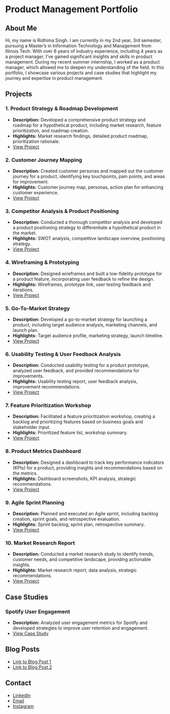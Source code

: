 # Product Management Portfolio

## About Me

Hi, my name is Ridhima Singh. I am currently in my 2nd year, 3rd semester, pursuing a Master’s in Information Technology and Management from Illinois Tech. With over 6 years of industry experience, including 4 years as a project manager, I've gained significant insights and skills in product management. During my recent summer internship, I worked as a product manager, which allowed me to deepen my understanding of the field. In this portfolio, I showcase various projects and case studies that highlight my journey and expertise in product management.

## Projects

### 1. **Product Strategy & Roadmap Development**
- **Description:** Developed a comprehensive product strategy and roadmap for a hypothetical product, including market research, feature prioritization, and roadmap creation.
- **Highlights:** Market research findings, detailed product roadmap, prioritization rationale.
- [View Project](#)

### 2. **Customer Journey Mapping**
- **Description:** Created customer personas and mapped out the customer journey for a product, identifying key touchpoints, pain points, and areas for improvement.
- **Highlights:** Customer journey map, personas, action plan for enhancing customer experience.
- [View Project](#)

### 3. **Competitor Analysis & Product Positioning**
- **Description:** Conducted a thorough competitor analysis and developed a product positioning strategy to differentiate a hypothetical product in the market.
- **Highlights:** SWOT analysis, competitive landscape overview, positioning strategy.
- [View Project](#)

### 4. **Wireframing & Prototyping**
- **Description:** Designed wireframes and built a low-fidelity prototype for a product feature, incorporating user feedback to refine the design.
- **Highlights:** Wireframes, prototype link, user testing feedback and iterations.
- [View Project](#)

### 5. **Go-To-Market Strategy**
- **Description:** Developed a go-to-market strategy for launching a product, including target audience analysis, marketing channels, and launch plan.
- **Highlights:** Target audience profile, marketing strategy, launch timeline.
- [View Project](#)

### 6. **Usability Testing & User Feedback Analysis**
- **Description:** Conducted usability testing for a product prototype, analyzed user feedback, and provided recommendations for improvements.
- **Highlights:** Usability testing report, user feedback analysis, improvement recommendations.
- [View Project](#)

### 7. **Feature Prioritization Workshop**
- **Description:** Facilitated a feature prioritization workshop, creating a backlog and prioritizing features based on business goals and stakeholder input.
- **Highlights:** Prioritized feature list, workshop summary.
- [View Project](#)

### 8. **Product Metrics Dashboard**
- **Description:** Designed a dashboard to track key performance indicators (KPIs) for a product, providing insights and recommendations based on the metrics.
- **Highlights:** Dashboard screenshots, KPI analysis, strategic recommendations.
- [View Project](#)

### 9. **Agile Sprint Planning**
- **Description:** Planned and executed an Agile sprint, including backlog creation, sprint goals, and retrospective evaluation.
- **Highlights:** Sprint backlog, sprint plan, retrospective summary.
- [View Project](#)

### 10. **Market Research Report**
- **Description:** Conducted a market research study to identify trends, customer needs, and competitive landscape, providing actionable insights.
- **Highlights:** Market research report, data analysis, strategic recommendations.
- [View Project](#)

## Case Studies

### **Spotify User Engagement**
- **Description:** Analyzed user engagement metrics for Spotify and developed strategies to improve user retention and engagement.
- [View Case Study](#)

## Blog Posts

- [Link to Blog Post 1](#)
- [Link to Blog Post 2](#)


## Contact
- [LinkedIn](https://www.linkedin.com/in/ridhimasingh08/)
- [Email](mailto:rsingh59@hawk.iit.edu)
- [Instagram](https://www.instagram.com/pm_strategy_hub)
